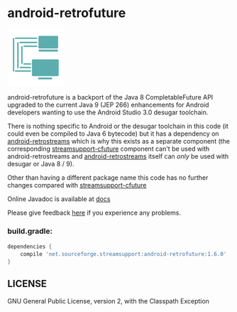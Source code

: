 # android-retrofuture

![](art/streamsupport-sf.png)

android-retrofuture is a backport of the Java 8 CompletableFuture API upgraded to the current Java 9 (JEP 266) enhancements for Android developers wanting to use the Android Studio 3.0 desugar toolchain.

There is nothing specific to Android or the desugar toolchain in this code (it could even be compiled to Java 6 bytecode) but
it has a dependency on [android-retrostreams](https://github.com/retrostreams/android-retrostreams) which is why this exists as a separate component (the corresponding
[streamsupport-cfuture](https://sourceforge.net/p/streamsupport/code/ci/default/tree/src/cfuture/) component can't be used with android-retrostreams
and [android-retrostreams](https://github.com/retrostreams/android-retrostreams) itself can *only* be used with desugar or Java 8 / 9).

Other than having a different package name this code has no further changes compared with [streamsupport-cfuture](https://sourceforge.net/p/streamsupport/code/ci/default/tree/src/cfuture/)

Online Javadoc is available at [docs](https://retrostreams.github.io/android-retrofuture/apidocs/index.html)

Please give feedback [here](https://github.com/retrostreams/android-retrofuture/issues) if you experience any problems.


### build.gradle:

```gradle
dependencies {
    compile 'net.sourceforge.streamsupport:android-retrofuture:1.6.0'
}
```

## LICENSE

GNU General Public License, version 2, with the Classpath Exception

